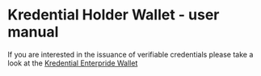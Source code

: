 # Kredential Holder Wallet - user manual

If you are interested in the issuance of verifiable credentials please take a look at the [Kredential Enterpride Wallet](user-manual-ew.md)